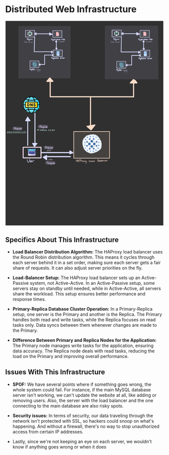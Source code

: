 # Distributed Web Infrastructure

![Whiteboarding of distributed web infrastructure](1-distributed_web_infrastructure.jpg)

## Specifics About This Infrastructure

+ **Load Balancer Distribution Algorithm:** The HAProxy load balancer uses the Round Robin distribution algorithm. This means it cycles through each server behind it in a set order, making sure each server gets a fair share of requests. It can also adjust server priorities on the fly.

+ **Load-Balancer Setup:** The HAProxy load balancer sets up an Active-Passive system, not Active-Active. In an Active-Passive setup, some servers stay on standby until needed, while in Active-Active, all servers share the workload. This setup ensures better performance and response times.

+ **Primary-Replica Database Cluster Operation:** In a Primary-Replica setup, one server is the Primary and another is the Replica. The Primary handles both read and write tasks, while the Replica focuses on read tasks only. Data syncs between them whenever changes are made to the Primary.

+ **Difference Between Primary and Replica Nodes for the Application:** The Primary node manages write tasks for the application, ensuring data accuracy. The Replica node deals with read tasks, reducing the load on the Primary and improving overall performance.


## Issues With This Infrastructure

+ **SPOF:** We have several points where if something goes wrong, the whole system could fail. For instance, if the main MySQL database server isn't working, we can't update the website at all, like adding or removing users. Also, the server with the load balancer and the one connecting to the main database are also risky spots.

+ **Security issues:** In terms of security, our data traveling through the network isn't protected with SSL, so hackers could snoop on what's happening. And without a firewall, there's no way to stop unauthorized access from certain IP addresses.

+ Lastly, since we're not keeping an eye on each server, we wouldn't know if anything goes wrong or when it does
